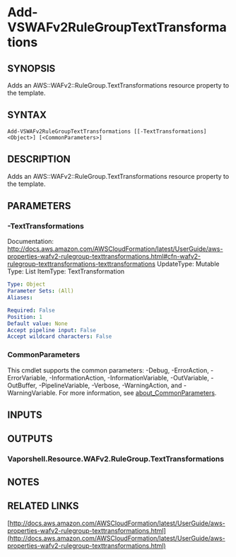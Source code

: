 # Add-VSWAFv2RuleGroupTextTransformations

## SYNOPSIS
Adds an AWS::WAFv2::RuleGroup.TextTransformations resource property to the template.

## SYNTAX

```
Add-VSWAFv2RuleGroupTextTransformations [[-TextTransformations] <Object>] [<CommonParameters>]
```

## DESCRIPTION
Adds an AWS::WAFv2::RuleGroup.TextTransformations resource property to the template.

## PARAMETERS

### -TextTransformations
Documentation: http://docs.aws.amazon.com/AWSCloudFormation/latest/UserGuide/aws-properties-wafv2-rulegroup-texttransformations.html#cfn-wafv2-rulegroup-texttransformations-texttransformations
UpdateType: Mutable
Type: List
ItemType: TextTransformation

```yaml
Type: Object
Parameter Sets: (All)
Aliases:

Required: False
Position: 1
Default value: None
Accept pipeline input: False
Accept wildcard characters: False
```

### CommonParameters
This cmdlet supports the common parameters: -Debug, -ErrorAction, -ErrorVariable, -InformationAction, -InformationVariable, -OutVariable, -OutBuffer, -PipelineVariable, -Verbose, -WarningAction, and -WarningVariable. For more information, see [about_CommonParameters](http://go.microsoft.com/fwlink/?LinkID=113216).

## INPUTS

## OUTPUTS

### Vaporshell.Resource.WAFv2.RuleGroup.TextTransformations
## NOTES

## RELATED LINKS

[http://docs.aws.amazon.com/AWSCloudFormation/latest/UserGuide/aws-properties-wafv2-rulegroup-texttransformations.html](http://docs.aws.amazon.com/AWSCloudFormation/latest/UserGuide/aws-properties-wafv2-rulegroup-texttransformations.html)

